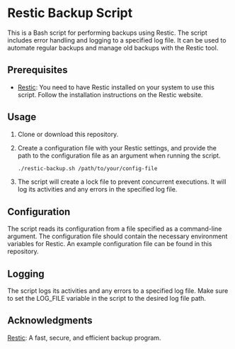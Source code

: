 # Restic Backup Script

This is a Bash script for performing backups using Restic. The script includes error handling and logging to a specified log file. It can be used to automate regular backups and manage old backups with the Restic tool.

## Prerequisites

- [Restic](https://restic.net/): You need to have Restic installed on your system to use this script. Follow the installation instructions on the Restic website.

## Usage

1. Clone or download this repository.

2. Create a configuration file with your Restic settings, and provide the path to the configuration file as an argument when running the script.

    ```bash
    ./restic-backup.sh /path/to/your/config-file
    ```

3. The script will create a lock file to prevent concurrent executions. It will log its activities and any errors in the specified log file.

## Configuration

The script reads its configuration from a file specified as a command-line argument. The configuration file should contain the necessary environment variables for Restic. An example configuration file can be found in this repository.

## Logging

The script logs its activities and any errors to a specified log file. Make sure to set the LOG_FILE variable in the script to the desired log file path.

## Acknowledgments

[Restic](https://restic.net/): A fast, secure, and efficient backup program.